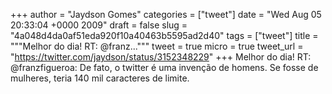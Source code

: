 
+++
author = "Jaydson Gomes"
categories = ["tweet"]
date = "Wed Aug 05 20:33:04 +0000 2009"
draft = false
slug = "4a048d4da0af51eda920f10a40463b5595ad2d40"
tags = ["tweet"]
title = """Melhor do dia! RT: @franz..."""
tweet = true
micro = true
tweet_url = "https://twitter.com/jaydson/status/3152348229"
+++
Melhor do dia! RT: @franzfigueroa: De fato, o twitter é uma invenção de homens. Se fosse de mulheres, teria 140 mil caracteres de limite.
